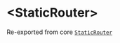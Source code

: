 # &lt;StaticRouter>

Re-exported from core [`StaticRouter`](../../../react-router/docs/api/StaticRouter.md)
